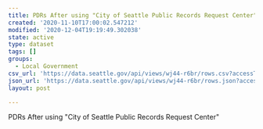 ```yaml
---
title: PDRs After using "City of Seattle Public Records Request Center"
created: '2020-11-10T17:00:02.547212'
modified: '2020-12-04T19:19:49.302038'
state: active
type: dataset
tags: []
groups:
  - Local Government
csv_url: 'https://data.seattle.gov/api/views/wj44-r6br/rows.csv?accessType=DOWNLOAD'
json_url: 'https://data.seattle.gov/api/views/wj44-r6br/rows.json?accessType=DOWNLOAD'
layout: post

---
```

PDRs After using "City of Seattle Public Records Request Center"
